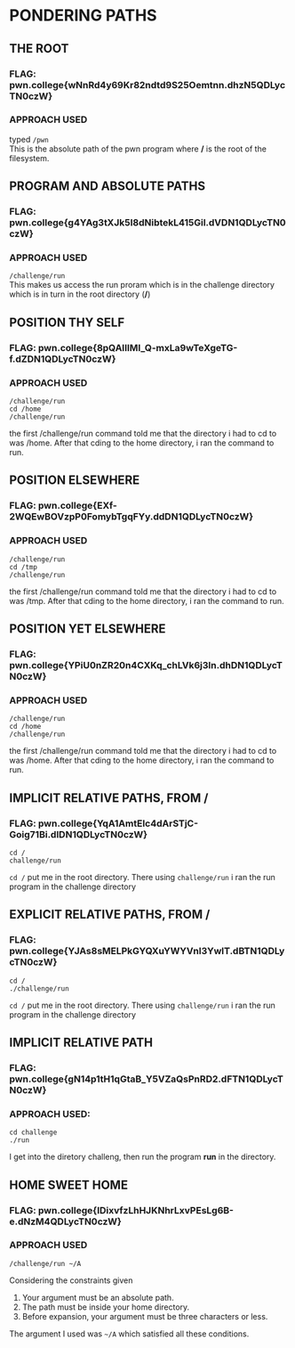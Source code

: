 # PONDERING PATHS 
## THE ROOT 
### FLAG: pwn.college{wNnRd4y69Kr82ndtd9S25Oemtnn.dhzN5QDLycTN0czW}
### APPROACH USED 
typed `/pwn`  
This is the absolute path of the pwn program where **/** is the root of the filesystem.

## PROGRAM AND ABSOLUTE PATHS 
### FLAG: pwn.college{g4YAg3tXJk5I8dNibtekL415Gil.dVDN1QDLycTN0czW}
### APPROACH USED 
`/challenge/run`   
This makes us access the run proram which is in the challenge directory which is in turn in the root directory (**/**)

## POSITION THY SELF 
### FLAG: pwn.college{8pQAIIlMI_Q-mxLa9wTeXgeTG-f.dZDN1QDLycTN0czW}
### APPROACH USED 
````
/challenge/run
cd /home
/challenge/run
````
the first /challenge/run command told me that the directory i had to cd to was /home. After that cding to the home directory, i ran the command to run.

## POSITION ELSEWHERE
### FLAG: pwn.college{EXf-2WQEwBOVzpP0FomybTgqFYy.ddDN1QDLycTN0czW}
### APPROACH USED 
````
/challenge/run
cd /tmp
/challenge/run
````
the first /challenge/run command told me that the directory i had to cd to was /tmp. After that cding to the home directory, i ran the command to run.

## POSITION YET ELSEWHERE
### FLAG: pwn.college{YPiU0nZR20n4CXKq_chLVk6j3ln.dhDN1QDLycTN0czW}
### APPROACH USED 
````
/challenge/run
cd /home
/challenge/run
````
the first /challenge/run command told me that the directory i had to cd to was /home. After that cding to the home directory, i ran the command to run.

## IMPLICIT RELATIVE PATHS, FROM /
### FLAG: pwn.college{YqA1AmtEIc4dArSTjC-Goig71Bi.dlDN1QDLycTN0czW}
````
cd /
challenge/run
````
`cd /` put me in the root directory. There using `challenge/run` i ran the run program in the challenge directory

## EXPLICIT RELATIVE PATHS, FROM /
### FLAG: pwn.college{YJAs8sMELPkGYQXuYWYVnl3YwlT.dBTN1QDLycTN0czW}
````
cd /
./challenge/run
````
`cd /` put me in the root directory. There using `challenge/run` i ran the run program in the challenge directory

## IMPLICIT RELATIVE PATH
### FLAG: pwn.college{gN14p1tH1qGtaB_Y5VZaQsPnRD2.dFTN1QDLycTN0czW}
### APPROACH USED:
````
cd challenge
./run
````
I get into the diretory challeng, then run the program **run** in the directory.

## HOME SWEET HOME 
### FLAG: pwn.college{IDixvfzLhHJKNhrLxvPEsLg6B-e.dNzM4QDLycTN0czW}
### APPROACH USED 
````
/challenge/run ~/A
````
Considering the constraints given
1. Your argument must be an absolute path.
2. The path must be inside your home directory.
3. Before expansion, your argument must be three characters or less.

The argument I used was `~/A` which satisfied all these conditions.
